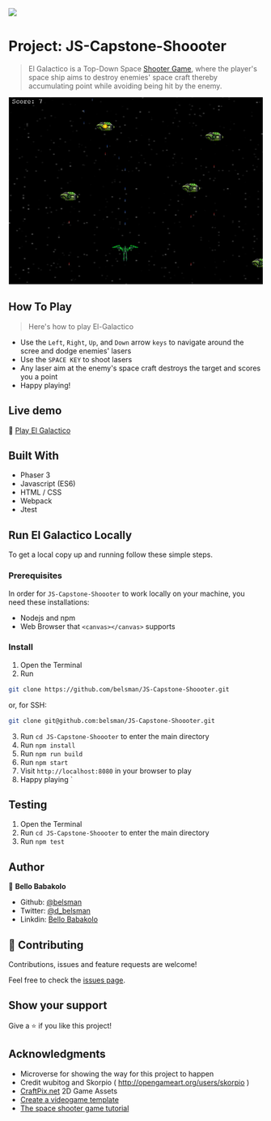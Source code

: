 ![](https://img.shields.io/badge/Microverse-blueviolet)

# Project: JS-Capstone-Shoooter

> El Galactico is a Top-Down Space [Shooter Game](https://en.m.wikipedia.org/wiki/Shooter_game), where the player's space ship aims to destroy enemies' space craft thereby accumulating point while avoiding being hit by the enemy.

![screenshot](./screenshot.png)

## How To Play

> Here's how to play El-Galactico

- Use the ```Left```, ```Right```, ```Up```, and ```Down``` arrow ```keys``` to navigate around the scree and dodge enemies' lasers
- Use the ```SPACE KEY``` to shoot lasers
- Any laser aim at the enemy's space craft destroys the target and scores you a point
- Happy playing!


## Live demo

🔗 [Play El Galactico](https://goofy-newton-ffbf77.netlify.app/)

## Built With

- Phaser 3
- Javascript (ES6)
- HTML / CSS
- Webpack
- Jtest

## Run El Galactico Locally

To get a local copy up and running follow these simple steps.

### Prerequisites

In order for ```JS-Capstone-Shoooter``` to work locally on your machine, you need these installations:
- Nodejs and npm
- Web Browser that ```<canvas></canvas>``` supports 

### Install

1) Open the Terminal
2) Run

```sh
git clone https://github.com/belsman/JS-Capstone-Shoooter.git
```

or, for SSH:

```sh
git clone git@github.com:belsman/JS-Capstone-Shoooter.git
```

3) Run ```cd JS-Capstone-Shoooter``` to enter the main directory
4) Run ```npm install```
5) Run ```npm run build```
6) Run ```npm start```
8) Visit `http://localhost:8080` in your browser to play
9) Happy playing
`

## Testing

1) Open the Terminal
2) Run ```cd JS-Capstone-Shoooter``` to enter the main directory
3) Run ```npm test```

## Author

👤 **Bello Babakolo**

- Github: [@belsman](https://github.com/belsman)
- Twitter: [@d_belsman](https://twitter.com/d_belsman)
- Linkdin: [Bello Babakolo](https://www.linkedin.com/in/bello-babakolo-b23b17145/)


## 🤝 Contributing

Contributions, issues and feature requests are welcome!

Feel free to check the [issues page](issues/).

## Show your support

Give a ⭐️ if you like this project!

## Acknowledgments

- Microverse for showing the way for this project to happen
- Credit wubitog and Skorpio ( http://opengameart.org/users/skorpio )
- [CraftPix.net](https://opengameart.org/users/craftpixnet-2d-game-assets) 2D Game Assets
- [Create a videogame template](https://phasertutorials.com/creating-a-phaser-3-template-part-1/)
- [The space shooter game tutorial](https://learn.yorkcs.com/category/tutorials/gamedev/phaser-3/build-a-space-shooter-with-phaser-3/)
